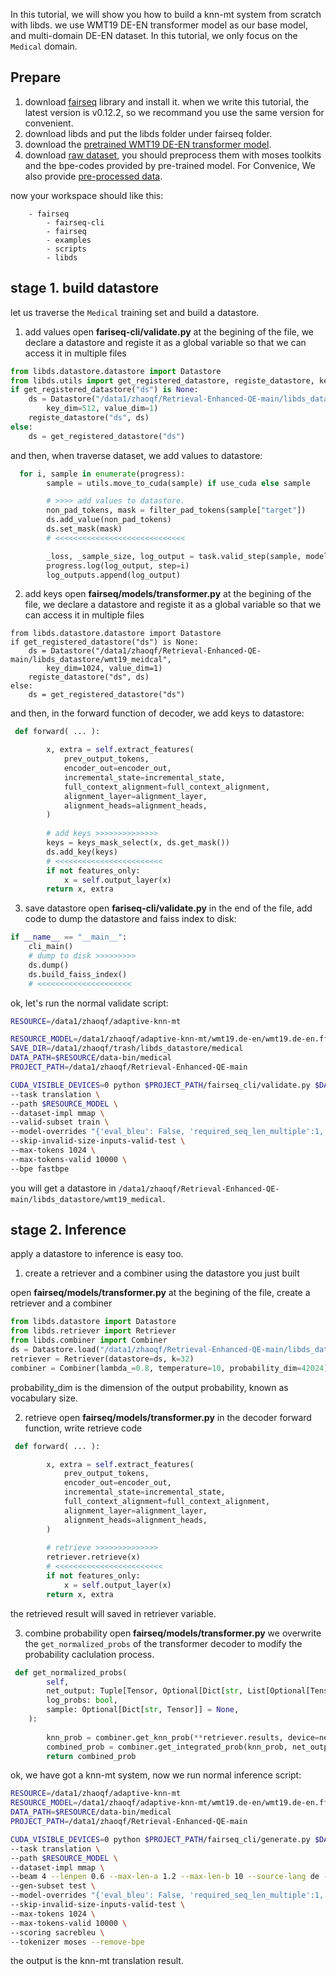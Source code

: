  In this tutorial, we will show you how to build a knn-mt system from scratch with libds. we use WMT19 DE-EN transformer model as our base model, and multi-domain DE-EN dataset. In this tutorial, we only focus on the `Medical` domain.


## Prepare
1. download [fairseq](https://github.com/facebookresearch/fairseq/tree/v0.12.2) library and install it. when we write this tutorial, the latest version is v0.12.2, so we recommand you use the same version for convenient.
2. download libds and put the libds folder under fairseq folder.
3. download the [pretrained WMT19 DE-EN transformer model](https://github.com/facebookresearch/fairseq/blob/main/examples/wmt19/README.md).
4. download [raw dataset](https://github.com/roeeaharoni/unsupervised-domain-clusters), you should preprocess them with moses toolkits and the bpe-codes provided by pre-trained model. For Convenice, We also provide [pre-processed data](https://drive.google.com/file/d/18TXCWzoKuxWKHAaCRgddd6Ub64klrVhV/view).

now your workspace should like this:
```
    - fairseq
        - fairseq-cli
        - fairseq
        - examples
        - scripts
        - libds
```

## stage 1. build datastore
let us traverse the `Medical` training set and build a datastore.

1. add values
open **fariseq-cli/validate.py**
at the begining of the file, we declare a datastore and registe it as a global variable so that we can access it in multiple files
```python
from libds.datastore.datastore import Datastore
from libds.utils import get_registered_datastore, registe_datastore, keys_mask_select
if get_registered_datastore("ds") is None:
    ds = Datastore("/data1/zhaoqf/Retrieval-Enhanced-QE-main/libds_datastore/wmt19_medical",
        key_dim=512, value_dim=1)
    registe_datastore("ds", ds)
else:
    ds = get_registered_datastore("ds")
```

and then, when traverse dataset, we add values to datastore:
```python
  for i, sample in enumerate(progress):
        sample = utils.move_to_cuda(sample) if use_cuda else sample

        # >>>> add values to datastore.
        non_pad_tokens, mask = filter_pad_tokens(sample["target"])
        ds.add_value(non_pad_tokens)
        ds.set_mask(mask)
        # <<<<<<<<<<<<<<<<<<<<<<<<<<<<<

        _loss, _sample_size, log_output = task.valid_step(sample, model, criterion)
        progress.log(log_output, step=i)
        log_outputs.append(log_output)
```


2. add keys
open **fairseq/models/transformer.py**
at the begining of the file, we declare a datastore and registe it as a global variable so that we can access it in multiple files
```
from libds.datastore.datastore import Datastore
if get_registered_datastore("ds") is None:
    ds = Datastore("/data1/zhaoqf/Retrieval-Enhanced-QE-main/libds_datastore/wmt19_meidcal",
        key_dim=1024, value_dim=1)
    registe_datastore("ds", ds)
else:
    ds = get_registered_datastore("ds")
```

and then, in the forward function of decoder, we add keys to datastore:
```python
 def forward( ... ):

        x, extra = self.extract_features(
            prev_output_tokens,
            encoder_out=encoder_out,
            incremental_state=incremental_state,
            full_context_alignment=full_context_alignment,
            alignment_layer=alignment_layer,
            alignment_heads=alignment_heads,
        )
        
        # add keys >>>>>>>>>>>>>>
        keys = keys_mask_select(x, ds.get_mask())
        ds.add_key(keys)
        # <<<<<<<<<<<<<<<<<<<<<<<<
        if not features_only:
            x = self.output_layer(x)
        return x, extra
```

3. save datastore
open **fariseq-cli/validate.py**
in the end of the file, add code to dump the datastore and faiss index to disk:
```python
if __name__ == "__main__":
    cli_main()
    # dump to disk >>>>>>>>>
    ds.dump()
    ds.build_faiss_index()
    # <<<<<<<<<<<<<<<<<<<<<
```

ok, let's run the normal validate script:
```bash
RESOURCE=/data1/zhaoqf/adaptive-knn-mt

RESOURCE_MODEL=/data1/zhaoqf/adaptive-knn-mt/wmt19.de-en/wmt19.de-en.ffn8192.pt 
SAVE_DIR=/data1/zhaoqf/trash/libds_datastore/medical
DATA_PATH=$RESOURCE/data-bin/medical
PROJECT_PATH=/data1/zhaoqf/Retrieval-Enhanced-QE-main

CUDA_VISIBLE_DEVICES=0 python $PROJECT_PATH/fairseq_cli/validate.py $DATA_PATH \
--task translation \
--path $RESOURCE_MODEL \
--dataset-impl mmap \
--valid-subset train \
--model-overrides "{'eval_bleu': False, 'required_seq_len_multiple':1, 'load_alignments': False}" \
--skip-invalid-size-inputs-valid-test \
--max-tokens 1024 \
--max-tokens-valid 10000 \
--bpe fastbpe
```

you will get a datastore in `/data1/zhaoqf/Retrieval-Enhanced-QE-main/libds_datastore/wmt19_medical`.

## stage 2. Inference
apply a datastore to inference is easy too.
1. create a retriever and a combiner using the datastore you just built

open **fairseq/models/transformer.py**
at the begining of the file, create a retriever and a combiner
```python
from libds.datastore import Datastore
from libds.retriever import Retriever
from libds.combiner import Combiner
ds = Datastore.load("/data1/zhaoqf/Retrieval-Enhanced-QE-main/libds_datastore/medical")
retriever = Retriever(datastore=ds, k=32)
combiner = Combiner(lambda_=0.8, temperature=10, probability_dim=42024)
```
probability_dim is the dimension of the output probability, known as vocabulary size.

2. retrieve
open **fairseq/models/transformer.py**
in the decoder forward function, write retrieve code
```python
 def forward( ... ):

        x, extra = self.extract_features(
            prev_output_tokens,
            encoder_out=encoder_out,
            incremental_state=incremental_state,
            full_context_alignment=full_context_alignment,
            alignment_layer=alignment_layer,
            alignment_heads=alignment_heads,
        )
        
        # retrieve >>>>>>>>>>>>>>
        retriever.retrieve(x)
        # <<<<<<<<<<<<<<<<<<<<<<<<
        if not features_only:
            x = self.output_layer(x)
        return x, extra
```
the retrieved result will saved in retriever variable.

3. combine probability
open **fairseq/models/transformer.py**
we overwrite the `get_normalized_probs` of the transformer decoder to modify the probability caclulation process.
```python
 def get_normalized_probs(
        self,
        net_output: Tuple[Tensor, Optional[Dict[str, List[Optional[Tensor]]]]],
        log_probs: bool,
        sample: Optional[Dict[str, Tensor]] = None,
    ):
        
        knn_prob = combiner.get_knn_prob(**retriever.results, device=net_output[0].device)
        combined_prob = combiner.get_integrated_prob(knn_prob, net_output[0], log_probs=log_probs)
        return combined_prob
```

ok, we have got a knn-mt system, now we run normal inference script:
```bash
RESOURCE=/data1/zhaoqf/adaptive-knn-mt
RESOURCE_MODEL=/data1/zhaoqf/adaptive-knn-mt/wmt19.de-en/wmt19.de-en.ffn8192.pt
DATA_PATH=$RESOURCE/data-bin/medical
PROJECT_PATH=/data1/zhaoqf/Retrieval-Enhanced-QE-main

CUDA_VISIBLE_DEVICES=0 python $PROJECT_PATH/fairseq_cli/generate.py $DATA_PATH \
--task translation \
--path $RESOURCE_MODEL \
--dataset-impl mmap \
--beam 4 --lenpen 0.6 --max-len-a 1.2 --max-len-b 10 --source-lang de --target-lang en \
--gen-subset test \
--model-overrides "{'eval_bleu': False, 'required_seq_len_multiple':1, 'load_alignments': False}" \
--skip-invalid-size-inputs-valid-test \
--max-tokens 1024 \
--max-tokens-valid 10000 \
--scoring sacrebleu \
--tokenizer moses --remove-bpe
```

the output is the knn-mt translation result.


